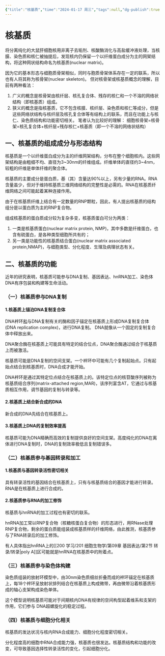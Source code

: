```yaml
---
{"title":"核基质","time":"2024-01-17 周三","tags":null,"dg-publish":true,"permalink":"/200 学习/201 细胞生物学/第08章 细胞核/第4节 核基质/核基质/","dgPassFrontmatter":true,"created":"2024-01-25T18:45:03.000+08:00","updated":"2024-01-25T18:45:03.000+08:00"}
---
```


# 核基质
将分离纯化的大鼠肝细胞核用非离子去垢剂、核酸酶消化与高盐缓冲液处理，当核膜、染色质和核仁被抽提后，发现核内仍保留一个以纤维蛋白成分为主的网架结构，将这种网状结构命名为核基质(nuclear matrix)。

因为它的基本形态与细胞质骨架相似，同时与胞质骨架体系存在一定的联系，所以也有人将其称为核骨架(nuclear skeleton)。
但对核骨架或核基质概念的理解，目前有两种看法：
1. 广义的概念是核骨架由核纤层、核孔复合体、残存的核仁和一个不溶的网络状结构（即核基质）组成。
2. 狭义的概念是指核基质，它不包含核膜、核纤层、染色质和核仁等成分，但是这些网络状结构与核纤层及核孔复合体等有结构上的联系，而且在功能上与核仁、染色质结构和功能密切相关。
笔者认为比较好的理解：
细胞核骨架=核骨架=核孔复合体+核纤层+残存核仁+核基质（即一个不溶的网络状结构）
## 一、核基质的组成成分与形态结构
核基质是一个以纤维蛋白成分为主的纤维网架结构，分布在整个细胞核内。这些网架结构是由粗细不均、直径为3~30nm的纤维组成。纤维单体的直径约3~4nm，较粗的纤维是单体纤维的聚合体。

核基质的主要成分是蛋白质，~~基~~（其）含量达90%以上，另有少量的RNA。RNA含量虽少，但对于维持核基质三维网络结构的完整性是必需的。RNA在核基质纤维网络之间可能起着某种连接作用。

由于在核基质纤维上结合有一定数量的RNP颗粒，因此，有人提出核基质的结构组分是以蛋白质为主的RNP复合物。

组成核基质的蛋白质成分较为复杂多变，核基质蛋白可分为两类：
1. 一类是核基质蛋白(nuclear matrix protein, NMP)，其中多数是纤维蛋白，也含有硫蛋白，是各种类型细胞所共有的；
2. 另一类是功能性的核基质结合蛋白(nuclear matrix associated protein,NMAP)，与细胞类型、分化程度、生理及病理状态有关。
## 二、核基质的功能
近年的研究表明，核基质可能参与DNA复制、基因表达、hnRNA加工、染色体DNA有序包装和构建等生命活动。
### （一）核基质参与DNA复制 
#### 1.核基质上锚泊DNA复制复合体
DNA袢环<u>和</u>与DNA复制有关的酶和因子锚定在核基质上形成DNA复制复合体(DNA replication complex)，进行DNA复制。 DNA就像从一个固定的复制复合体中释放出来。

DNA聚合酶在核基质上可能具有特定的结合位点，DNA聚合酶通过结合于核基质上而被激活。

核基质可能是DNA复制的空间支架。一个袢环中可能有几个复制起始点。只有起始点结合到核基质时，DNA合成才能开始。

DNA袢环是通过其特定位点结合在核基质上的。该特定位点的核苷酸序列被称为核基质结合序列(matrix-attached region,MAR)，该序列富含AT，它通过与核基质相互作用，调节基因的复制与转录等。
#### 2.核基质上结合新合成的DNA
新合成的DNA先结合在核基质上。
#### 3.核基质上DNA的复制效率提高
核基质可能为DNA精确而高效的复制提供良好的空间支架。高度纯化的DNA在离体进行DNA复制时，DNA的复制效率极低且复制错误多。
### （二）核基质参与基因转录和加工
#### 1.核基质与基因转录活性密切相关
具有转录活性的基因结合在核基质上，只有与核基质结合的基因才能进行转录。RNA是在核基质上进行合成的。
#### 2.核基质参与RNA的加工修饰
核基质与hnRNA的加工过程也有密切的联系。

hnRNA加工常以RNP复合物（核糖核蛋白复合物）的形态进行，用RNase处理RNP复合物，剩余的蛋白质能组装成核基质样的纤维网络，由此推测，核基质参与了RNA转录后的加工修饰。

有人具体指出hnRNA上的[[200 学习/201 细胞生物学/第09章 基因表达/第2节 转录/转录\|poly A]]区可能就是hnRNA在核基质中的附着点。
### （三）核基质参与染色体构建
染色质组装的放射环模型中，由30nm染色质细丝折叠而成的袢环锚定在核基质上，每18个袢环呈放射状排列结合在核基质上构成微带，再由微带沿着核基质形成的轴心支架构成染色单体。

这个模型说明核基质可能对于间期核内DNA有规律的空间构型起着维系和支架的作用，它们参与 DNA超螺旋化的稳定过程。
### （四）核基质与细胞分化相关
核基质的发达状况与核内RNA合成能力、细胞分化程度密切相关。

分化程度高的细胞中RNA合成能力强，核基质也很发达。核基质结构和功能的改变，可导致基因选择性转录活性的变化，引起细胞分化。
